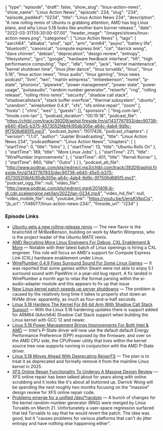 {
  "type": "episode",
  "draft": false,
  "show_slug": "linux-action-news",
  "show_name": "Linux Action News",
  "episode": 234,
  "slug": "234",
  "episode_padded": "0234",
  "title": "Linux Action News 234",
  "description": "A new rolling remix of Ubuntu is grabbing attention, AMD has big Linux plans, and why Linux 5.18 looks like another barn burner release.",
  "date": "2022-03-31T05:30:00-07:00",
  "header_image": "/images/shows/linux-action-news.png",
  "categories": [
    "Linux Action News"
  ],
  "tags": [
    "aarch64",
    "alibaba",
    "amd",
    "apt",
    "arm",
    "arm64",
    "async",
    "battery life",
    "bluetooth",
    "canonical",
    "compute express link",
    "cxl",
    "darrick wong",
    "dave chinner",
    "debian",
    "deprecation",
    "design review",
    "entropy",
    "filesystems",
    "gcc",
    "google",
    "hardware feedback interface",
    "hfi",
    "high performance computing",
    "hpc",
    "idle",
    "intel",
    "jack",
    "kernel maintenance",
    "kernel shutdown time",
    "linus jitter dance",
    "linus torvalds",
    "linux",
    "linux 5.18",
    "linux action news",
    "linux audio",
    "linux gaming",
    "linux news podcast",
    "llvm",
    "lwn",
    "martin wimpress",
    "mrbeebenson",
    "nvme",
    "p-state",
    "phoronix",
    "pipewire",
    "power management",
    "power state",
    "power usage",
    "pulseaudio",
    "random number generator",
    "reiserfs",
    "rng",
    "rolling release",
    "rolling rhino remix",
    "security",
    "shadow call stack",
    "shadowcallstack",
    "stack buffer overflow",
    "thermal subsystem",
    "ubuntu",
    "urandom",
    "wireplumber 0.4.9",
    "xfs",
    "xfs online repair",
    "zoom"
  ],
  "hosts": [
    "chris",
    "wes"
  ],
  "guests": [],
  "sponsors": [
    "ting.com-lan",
    "linode.com-lan"
  ],
  "podcast_duration": "00:15:18",
  "podcast_file": "https://chtbl.com/track/392D9/aphid.fireside.fm/d/1437767933/dec90738-e640-45e5-b375-4573052f4bf4/95db305e-a64c-4ab4-9d9c-9f7506d685f5.mp3",
  "podcast_bytes": 11017426,
  "podcast_chapters": {
    "version": "1.1.0",
    "author": "Jupiter Broadcasting",
    "title": "Linux Action News 234",
    "podcastName": "Linux Action News",
    "chapters": [
      {
        "startTime": 0,
        "title": "Intro"
      },
      {
        "startTime": 13,
        "title": "Ubuntu Rolls On"
      },
      {
        "startTime": 189,
        "title": "More Linux Jobs"
      },
      {
        "startTime": 271,
        "title": "WirePlumber Improvements"
      },
      {
        "startTime": 401,
        "title": "Kernel Korner"
      },
      {
        "startTime": 860,
        "title": "Outro"
      }
    ]
  },
  "podcast_alt_file": "http://www.podtrac.com/pts/redirect.mp3/chtbl.com/track/392D9/aphid.fireside.fm/d/1437767933/dec90738-e640-45e5-b375-4573052f4bf4/95db305e-a64c-4ab4-9d9c-9f7506d685f5.mp3",
  "podcast_ogg_file": null,
  "video_file": "http://www.podtrac.com/pts/redirect.mp4/201406.jb-dl.cdn.scaleengine.net/lan/2022/lan-0234.mp4",
  "video_hd_file": null,
  "video_mobile_file": null,
  "youtube_link": "https://youtu.be/UensKVbpCjs",
  "jb_url": "/148077/linux-action-news-234/",
  "fireside_url": "/234"
}


### Episode Links

  * [Ubuntu gets a new rolling-release remix](https://www.theregister.com/2022/03/29/rolling_release_ubuntu_remix/ "Ubuntu gets a new rolling-release remix") — The new flavor is the brainchild of MrBeeBenson, building on work by Martin Wimpress, who is the project leader of the Ubuntu MATE remix.
  * [AMD Recruiting More Linux Engineers For Debug, CXL Enablement & More](https://www.phoronix.com/scan.php?page=news_item&px=AMD-More-Linux-CXL-Debug "AMD Recruiting More Linux Engineers For Debug, CXL Enablement & More") — Notable with their latest batch of Linux openings is hiring a CXL engineer. This role will focus on AMD's support for Compute Express Link (CXL) hardware enablement under Linux. 
  * [WirePlumber 0.4.9 Fixes Surround Sound For Some Linux Games](https://www.phoronix.com/scan.php?page=news_item&px=WirePlumber-0.4.9 "WirePlumber 0.4.9 Fixes Surround Sound For Some Linux Games") — It was reported that some games within Steam were not able to enjoy 5.1 surround sound with PipeWire in a year-old bug report. A fix landed in WirePlumber a month ago to relax the format parsing within the si-audio-adapter module and this appears to fix up that issue
  * [New Linux kernel patch speeds up server shutdowns](https://www.theregister.com/2022/03/29/google_kernel_patch/ "New Linux kernel patch speeds up server shutdowns") — The problem is caused by the relatively long time it takes to properly shut down an NVMe drive: apparently, as much as four-and-a-half seconds.
  * [Linux 5.18 Hardens The Kernel For 64-bit Arm With Shadow Call Stack Support](https://www.phoronix.com/scan.php?page=news_item&px=Linux-5.18-AArch64-SCS "Linux 5.18 Hardens The Kernel For 64-bit Arm With Shadow Call Stack Support") — With the Linux 5.18 hardening updates there is support added for ARM64 (AArch64) Shadow Call Stack support when building the Linux kernel with GCC 12 and newer. 
  * [Linux 5.18 Power Management Brings Improvements For Both Intel & AMD](https://www.phoronix.com/scan.php?page=news_item&px=Linux-5.18-Power-Management "Linux 5.18 Power Management Brings Improvements For Both Intel & AMD") — Intel's P-State driver will now use the default default Energy Performance Preference (EPP) exposed by the firmware, and over on the AMD CPU side, the CPUPower utility that lives within the kernel source tree now supports running in conjunction with the AMD P-State driver.
  * [Linux 5.18 Moves Ahead With Deprecating ReiserFS](https://www.phoronix.com/scan.php?page=news_item&px=Linux-5.18-Deprecates-ReiserFS "Linux 5.18 Moves Ahead With Deprecating ReiserFS") — The plan is to treat it as deprecated and formally remove it from the mainline Linux kernel in 2025.
  * [XFS Online Repair Functionality To Undergo A Massive Design Review](https://www.phoronix.com/scan.php?page=news_item&px=Linux-5.18-XFS-Changes "XFS Online Repair Functionality To Undergo A Massive Design Review") — XFS online repair has been talked about for years along with online scrubbing and it looks like it's about all buttoned up. Darrick Wong will be spending the next roughly two months focusing on the "massive" design review for XFS online repair code. 
  * [Problems emerge for a unified /dev/*random](https://lwn.net/Articles/889452/ "Problems emerge for a unified /dev/*random") — A bunch of changes for the kernel random-number generator (RNG) were merged by Linus Torvalds on March 21. Unfortunately a user-space regression surfaced that led Torvalds to say that he would revert the patch. The idea was good, but it "causes problems for various platforms that can't do jitter entropy and have nothing else happening either".


